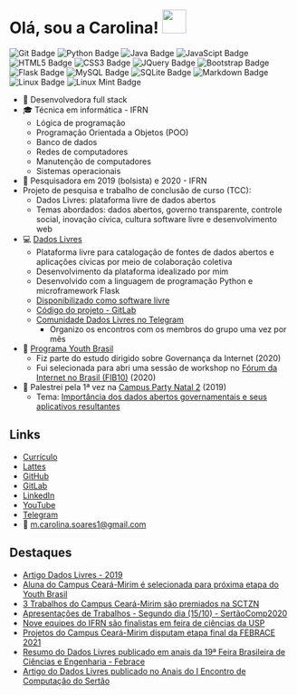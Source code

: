# Olá, sou a Carolina! <img src="https://raw.githubusercontent.com/MartinHeinz/MartinHeinz/master/wave.gif" width="42px" style="max-width:100%;">

![Git Badge](https://img.shields.io/badge/Git-F05032?style=for-the-badge&logo=git&logoColor=white)
![Python Badge](https://img.shields.io/badge/Python-14354C?style=for-the-badge&logo=python&logoColor=white)
![Java Badge](https://img.shields.io/badge/Java-ED8B00?style=for-the-badge&logo=java&logoColor=white)
![JavaScipt Badge](https://img.shields.io/badge/JavaScript-323330?style=for-the-badge&logo=javascript&logoColor=F7DF1E)
![HTML5 Badge](https://img.shields.io/badge/HTML5-E34F26?style=for-the-badge&logo=html5&logoColor=white)
![CSS3 Badge](https://img.shields.io/badge/CSS3-1572B6?style=for-the-badge&logo=css3&logoColor=white)
![JQuery Badge](https://img.shields.io/badge/jQuery-0769AD?style=for-the-badge&logo=jquery&logoColor=white)
![Bootstrap Badge](https://img.shields.io/badge/Bootstrap-563D7C?style=for-the-badge&logo=bootstrap&logoColor=white)
![Flask Badge](https://img.shields.io/badge/Flask-000000?style=for-the-badge&logo=flask&logoColor=white)
![MySQL Badge](https://img.shields.io/badge/MySQL-00000F?style=for-the-badge&logo=mysql&logoColor=white)
![SQLite Badge](https://img.shields.io/badge/SQLite-07405E?style=for-the-badge&logo=sqlite&logoColor=white)
![Markdown Badge](https://img.shields.io/badge/Markdown-000000?style=for-the-badge&logo=markdown&logoColor=white)
![Linux Badge](https://img.shields.io/badge/Linux-FCC624?style=for-the-badge&logo=linux&logoColor=black)
![Linux Mint Badge](https://img.shields.io/badge/Linux_Mint-87CF3E?style=for-the-badge&logo=linux-mint&logoColor=white)

- 📌 Desenvolvedora full stack
- :mortar_board: Técnica em informática - IFRN
  - Lógica de programação  
  - Programação Orientada a Objetos (POO)
  - Banco de dados
  - Redes de computadores
  - Manutenção de computadores
  - Sistemas operacionais
- :memo: Pesquisadora em 2019 (bolsista) e 2020 - IFRN
- Projeto de pesquisa e trabalho de conclusão de curso (TCC):
  - Dados Livres: plataforma livre de dados abertos
  - Temas abordados: dados abertos, governo transparente, controle social, inovação cívica, cultura software livre e desenvolvimento web
- :computer: [Dados Livres](https://dadoslivres.pythonanywhere.com/)
  - Plataforma livre para catalogação de fontes de dados abertos e aplicações cívicas por meio de colaboração coletiva
  - Desenvolvimento da plataforma idealizado por mim
  - Desenvolvido com a linguagem de programação Python e microframework Flask
  - [Disponibilizado como software livre](https://gitlab.com/dados-livres/dados-livres/-/blob/master/LICENSE)
  - [Código do projeto - GitLab](https://gitlab.com/dados-livres/dados-livres)
  - [Comunidade Dados Livres no Telegram](https://t.me/dadoslivres) 
    - Organizo os encontros com os membros do grupo uma vez por mês
- :busts_in_silhouette: [Programa Youth Brasil](https://forumdainternet.cgi.br/youth/)
  - Fiz parte do estudo dirigido sobre Governança da Internet (2020)
  - Fui selecionada para abri uma sessão de workshop no [Fórum da Internet no Brasil (FIB10)](https://forumdainternet.cgi.br/) (2020)
- :microphone: Palestrei pela 1ª vez na [Campus Party Natal 2](https://brasil.campus-party.org/campus-party-natal-2019/call-for-talks/) (2019)
  - Tema: [Importância dos dados abertos governamentais e seus aplicativos resultantes](https://docs.google.com/presentation/d/1evYgzZDSLubSYaPN2jHzi1w2nohIGpHoN43pB-3cGgg/edit?usp=sharing)

## Links

- [Currículo](https://docs.google.com/document/d/1hWzcYgvX4P81u11HjcHGYWx_NcxJ4NjpiWkZjCCy2L0/edit?usp=sharing)
- [Lattes](http://lattes.cnpq.br/6974672214769714)
- [GitHub](https://github.com/MariaCarolinass)
- [GitLab](https://gitlab.com/mariacarolinass)
- [LinkedIn](https://www.linkedin.com/in/maria-carolinass/)
- [YouTube](https://www.youtube.com/channel/UCt9RvViwysLrjLGmwYEem2g)
- [Telegram](https://t.me/carols0)
- :email: [m.carolina.soares1@gmail.com](mailto:m.carolina.soares1@gmail.com)

## Destaques

- [Artigo Dados Livres - 2019](https://raw.githubusercontent.com/ybr4ig/ybr4ig.github.io/master/recursos/pdf/artigo-dadoslivres.pdf) 
- [Aluna do Campus Ceará-Mirim é selecionada para próxima etapa do Youth Brasil](https://portal.ifrn.edu.br/campus/ceara-mirim/noticias/aluna-do-campus-ceara-mirim-e-selecionada-com-seu-projeto-no-youth-brasil/)
- [3 Trabalhos do Campus Ceará-Mirim são premiados na SCTZN](https://portal.ifrn.edu.br/campus/ceara-mirim/noticias/3-trabalhos-do-campus-ceara-mirim-sao-premiados-na-sctzn)
- [Apresentações de Trabalhos - Segundo dia (15/10) - SertãoComp2020](https://youtu.be/NpRSPhvXuYY?t=1128)
- [Nove equipes do IFRN são finalistas em feira de ciências da USP](https://portal.ifrn.edu.br/campus/reitoria/noticias/nove-equipes-do-ifrn-sao-finalistas-na-feira-brasileira-de-ciencia-e-engenharia)
- [Projetos do Campus Ceará-Mirim disputam etapa final da FEBRACE 2021](https://portal.ifrn.edu.br/campus/ceara-mirim/noticias/projetos-do-campus-ceara-mirim-disputam-etapa-final)
- [Resumo do Dados Livres publicado em anais da 19ª Feira Brasileira de Ciências e Engenharia - Febrace](https://issuu.com/febrace/docs/anais_febrace2021_v4/254)
- [Artigo do Dados Livres publicado no Anais do I Encontro de Computação do Sertão](http://editora.ifpb.edu.br/index.php/ifpb/catalog/book/407)
